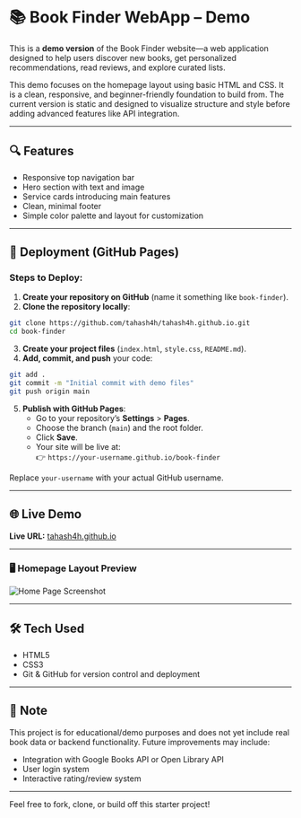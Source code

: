 # 📚 Book Finder WebApp – Demo

This is a **demo version** of the Book Finder website—a web application designed to help users discover new books, get personalized recommendations, read reviews, and explore curated lists.

This demo focuses on the homepage layout using basic HTML and CSS. It is a clean, responsive, and beginner-friendly foundation to build from. The current version is static and designed to visualize structure and style before adding advanced features like API integration.

---

## 🔍 Features

- Responsive top navigation bar
- Hero section with text and image
- Service cards introducing main features
- Clean, minimal footer
- Simple color palette and layout for customization

---

## 🚀 Deployment (GitHub Pages)

### Steps to Deploy:

1. **Create your repository on GitHub** (name it something like `book-finder`).
2. **Clone the repository locally**:

```bash
git clone https://github.com/tahash4h/tahash4h.github.io.git
cd book-finder
```

3. **Create your project files** (`index.html`, `style.css`, `README.md`).
4. **Add, commit, and push** your code:

```bash
git add .
git commit -m "Initial commit with demo files"
git push origin main
```

5. **Publish with GitHub Pages**:
   - Go to your repository’s **Settings** > **Pages**.
   - Choose the branch (`main`) and the root folder.
   - Click **Save**.
   - Your site will be live at:  
     👉 `https://your-username.github.io/book-finder`

Replace `your-username` with your actual GitHub username.

---

## 🌐 Live Demo

**Live URL:** [tahash4h.github.io](tahash4h.github.io)  

---

### 🖥 Homepage Layout Preview  
![Home Page Screenshot](homepage.png)


---

## 🛠 Tech Used

- HTML5  
- CSS3  
- Git & GitHub for version control and deployment

---

## 📌 Note

This project is for educational/demo purposes and does not yet include real book data or backend functionality. Future improvements may include:
- Integration with Google Books API or Open Library API
- User login system
- Interactive rating/review system

---

Feel free to fork, clone, or build off this starter project!